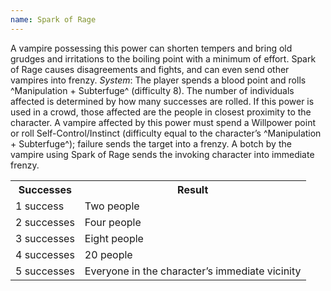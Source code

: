 ```yaml
---
name: Spark of Rage
---
```


A vampire possessing this power can shorten tempers and bring old grudges and irritations to the boiling point with a minimum of effort. Spark of Rage causes disagreements and fights, and can even send other vampires into frenzy.
_System_: The player spends a blood point and rolls ^Manipulation + Subterfuge^ (difficulty 8). The number of individuals affected is determined by how many successes are rolled. If this power is used in a crowd, those affected are the people in closest proximity to the character. A vampire affected by this power must spend a Willpower point or roll Self-Control/Instinct (difficulty equal to the character’s ^Manipulation + Subterfuge^); failure sends the target into a frenzy. A botch by the vampire using Spark of Rage sends the invoking character into immediate frenzy.
<table><tr><th>Successes</th><th>Result</th></tr><tr><td>1 success</td><td>Two people</td></tr><tr><td>2 successes</td><td>Four people</td></tr><tr><td>3 successes</td><td>Eight people</td></tr><tr><td>4 successes</td><td>20 people</td></tr><tr><td>5 successes</td><td>Everyone in the character’s immediate vicinity</td></tr></table>